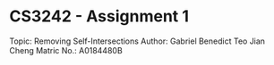 # CS3242 - Assignment 1

Topic: Removing Self-Intersections
Author: Gabriel Benedict Teo Jian Cheng
Matric No.: A0184480B
